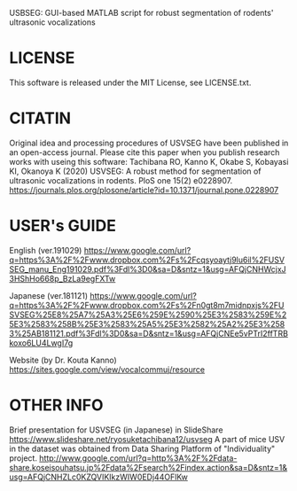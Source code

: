 USBSEG: GUI-based MATLAB script for robust segmentation of rodents' ultrasonic vocalizations

# LICENSE 
This software is released under the MIT License, see LICENSE.txt.

# CITATIN 
Original idea and processing procedures of USVSEG have been published in an open-access journal.
Please cite this paper when you publish research works with useing this software:
  Tachibana RO, Kanno K, Okabe S, Kobayasi KI, Okanoya K (2020) USVSEG: A robust method for segmentation of ultrasonic vocalizations in rodents. PloS one 15(2) e0228907. https://journals.plos.org/plosone/article?id=10.1371/journal.pone.0228907

# USER's GUIDE 
English (ver.191029) 
https://www.google.com/url?q=https%3A%2F%2Fwww.dropbox.com%2Fs%2Fcqsyoaytj9lu6il%2FUSVSEG_manu_Eng191029.pdf%3Fdl%3D0&sa=D&sntz=1&usg=AFQjCNHWcjxJ3HShHo668p_BzLa9egFXTw

Japanese (ver.181121)
https://www.google.com/url?q=https%3A%2F%2Fwww.dropbox.com%2Fs%2Fn0gt8m7midnpxjs%2FUSVSEG%25E8%25A7%25A3%25E6%259E%2590%25E3%2583%259E%25E3%2583%258B%25E3%2583%25A5%25E3%2582%25A2%25E3%2583%25AB181121.pdf%3Fdl%3D0&sa=D&sntz=1&usg=AFQjCNEe5vPTrI2ffTRBkoxo6LU4LwgI7g

Website (by Dr. Kouta Kanno)
https://sites.google.com/view/vocalcommuj/resource

# OTHER INFO 
Brief presentation for USVSEG (in Japanese) in SlideShare https://www.slideshare.net/ryosuketachibana12/usvseg
A part of mice USV in the dataset was obtained from Data Sharing Platform of "Individuality" project.
http://www.google.com/url?q=http%3A%2F%2Fdata-share.koseisouhatsu.jp%2Fdata%2Fsearch%2Findex.action&sa=D&sntz=1&usg=AFQjCNHZLc0KZQVIKIkzWIW0EDj44OFlKw



